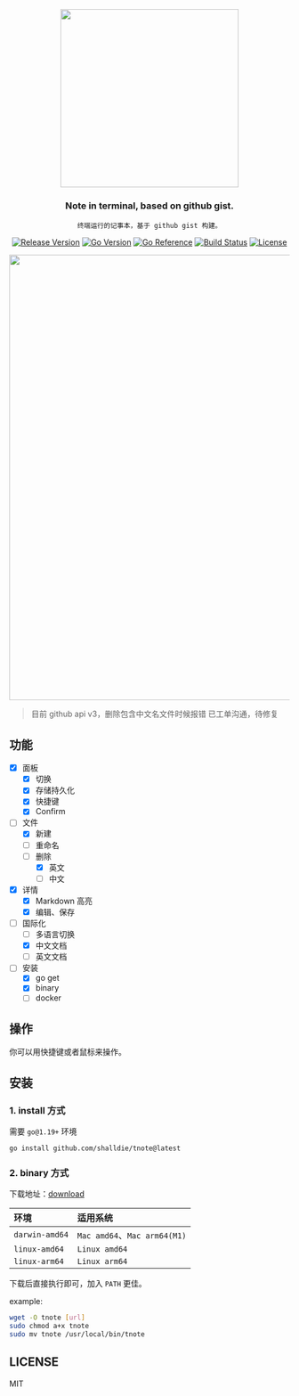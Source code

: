 <!-- 封面区域 -->
<div align="center">

<img src="https://user-images.githubusercontent.com/9987486/229472271-62a5d923-f7b7-416c-913e-c842ecc2de4d.png" width="320" />

### Note in terminal, based on github gist.

`终端运行的记事本，基于 github gist 构建。`

[![Release Version](https://img.shields.io/github/v/release/shalldie/tnote?display_name=tag&logo=github&style=flat-square)](https://github.com/shalldie/tnote)
[![Go Version](https://img.shields.io/github/go-mod/go-version/shalldie/tnote?label=go&logo=go&style=flat-square)](https://github.com/shalldie/tnote)
[![Go Reference](https://pkg.go.dev/badge/github.com/shalldie/tnote.svg)](https://pkg.go.dev/github.com/shalldie/tnote)
[![Build Status](https://img.shields.io/github/actions/workflow/status/shalldie/tnote/ci.yml?branch=master&label=build&logo=github&style=flat-square)](https://github.com/shalldie/tnote/actions)
[![License](https://img.shields.io/github/license/shalldie/tnote?logo=github&style=flat-square)](https://github.com/shalldie/tnote)

<img src="https://user-images.githubusercontent.com/9987486/229672987-6cc48582-fed0-4537-8192-aa2780cf1316.png" width="800">

</div>

<!-- 封面区域 end -->

> 目前 github api v3，删除包含中文名文件时候报错
> 已工单沟通，待修复

## 功能

- [x] 面板
  - [x] 切换
  - [x] 存储持久化
  - [x] 快捷键
  - [x] Confirm
- [ ] 文件
  - [x] 新建
  - [ ] 重命名
  - [ ] 删除
    - [x] 英文
    - [ ] 中文
- [x] 详情
  - [x] Markdown 高亮
  - [x] 编辑、保存
- [ ] 国际化
  - [ ] 多语言切换
  - [x] 中文文档
  - [ ] 英文文档
- [ ] 安装
  - [x] go get
  - [x] binary
  - [ ] docker

## 操作

你可以用快捷键或者鼠标来操作。

## 安装

### 1. install 方式

需要 `go@1.19+` 环境

```bash
go install github.com/shalldie/tnote@latest
```

### 2. binary 方式

下载地址：[download](https://github.com/shalldie/tnote/releases)

| 环境           | 适用系统                     |
| :------------- | :--------------------------- |
| `darwin-amd64` | `Mac amd64`、`Mac arm64(M1)` |
| `linux-amd64`  | `Linux amd64`                |
| `linux-arm64`  | `Linux arm64`                |

下载后直接执行即可，加入 `PATH` 更佳。

example:

```bash
wget -O tnote [url]
sudo chmod a+x tnote
sudo mv tnote /usr/local/bin/tnote
```

## LICENSE

MIT
